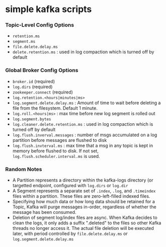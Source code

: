 # simple kafka scripts

### Topic-Level Config Options
- `retention.ms`
- `segment.ms`
- `file.delete.delay.ms`
- `delete.retention.ms` : used in log compaction which is turned off by default

### Global Broker Config Options
- `broker.id` (required)
- `log.dirs` (required)
- `zookeeper.connect` (required)
- `log.retention.<hours|minutes|ms>`
- `log.segment.delete.delay.ms` : Amount of time to wait before deleting a file from the filesystem. Default 1 minute.
- `log.roll.<hours|ms>` : max time before new log segment is rolled out
- `log.segment.bytes`
- `log.cleaner.delete.retention.ms` : used in log compaction which is turned off by default
- `log.flush.inverval.messages` : number of msgs accumulated on a log partition before messages are flushed to disk
- `log.flush.invterval.ms` : max time that a msg in any topic is kept in memory before flushed to disk. If not set, `log.flush.scheduler.interval.ms` is used.


### Random Notes
- A Partition represents a directory within the kafka-logs directory (or targetted endpoint, configured with `log.dirs` or `log.dir`
- A Segment represents a separate set of `.index`, `.log`, and `.timeindex` files within a partition. These files are zero-left-filled indexed files.
- Specifying how much data or how long data should be retained for a Topic, Kafka will purge messages in-order, regardless of whether the message has been consumed.
- Deletion of segment log/index files are async. When Kafka decides to clean the logs, it only adds a suffix ".deleted" to the files so other Kafka threads no longer access it. The actual file deletion will be executed later, with period controlled by `file.delete.delay.ms` or `log.segment.delete.delay.ms`
